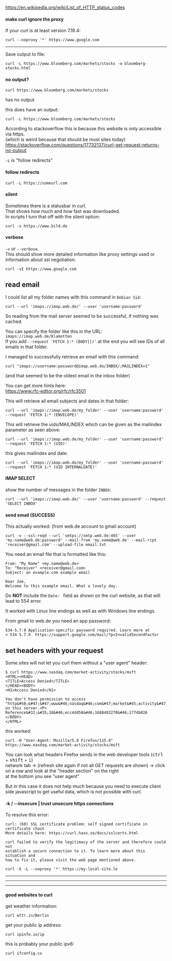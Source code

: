 https://en.wikipedia.org/wiki/List_of_HTTP_status_codes

#### make curl ignore the proxy

If your curl is at least version 7.19.4:
```
curl --noproxy '*' https://www.google.com
```

***

Save output to file:
```
curl -L https://www.bloomberg.com/markets/stocks -o bloomberg-stocks.html
```

#### no output?

```
curl https://www.bloomberg.com/markets/stocks
```
has no output

this does have an output:
```
curl -L https://www.bloomberg.com/markets/stocks
```

According to stackoverflow this is because this website is only accessible via https.\
(which is weird because that should be most sites today)\
https://stackoverflow.com/questions/17732137/curl-get-request-returns-no-output

`-L` is "follow redirects"

#### follow redirects

```
curl -L https://someurl.com
```

#### silent

Sometimes there is a statusbar in curl.\
That shows how much and how fast was downloaded.\
In scripts I turn that off with the silent option:
```
curl -s https://www.bild.de
```

#### verbose

`-v` or `--verbose`.\
This should show more detailed information like proxy settings used or information about ssl negotiation.
```
curl -vI https://www.google.com
```

## read email

I could list all my folder names with this command in `Debian Sid`:
```
curl --url 'imaps://imap.web.de/' --user 'username:password'
```
So reading from the mail server seemed to be successful, if nothing was cached.

You can specify the folder like this in the URL: `imaps://imap.web.de/Klamotten`\
If you add `--request 'FETCH 1:* (BODY[])'` at the end you will see IDs of all emails in that folder.

I managed to successfully retrieve an email with this command:
```
curl "imaps://username:password@imap.web.de/INBOX/;MAILINDEX=1"
```
(and that seemed to be the oldest email in the inbox folder)

You can get more hints here:\
https://www.rfc-editor.org/rfc/rfc3501

This will retrieve all email subjects and dates in that folder:
```
curl --url 'imaps://imap.web.de/my_folder' --user 'username:password' --request 'FETCH 1:* (ENVELOPE)'
```

This will retrieve the uids/MAILINDEX which can be given as the mailindex parameter as seen above:
```
curl --url 'imaps://imap.web.de/my_folder' --user 'username:password' --request 'FETCH 1:* (UID)'
```

this gives mailindex and date:
```
curl --url 'imaps://imap.web.de/my_folder' --user 'username:password' --request 'FETCH 1:* (UID INTERNALDATE)'
```

#### IMAP SELECT

show the number of messages in the folder `INBOX`:
```
curl --url 'imaps://imap.web.de/' --user 'username:password' --request 'SELECT INBOX'
```

#### send email (SUCCESS)

This actually worked: (from web.de account to gmail account)
```
curl -v --ssl-reqd --url 'smtps://smtp.web.de:465' --user 'my.name@web.de:password' --mail-from 'my.name@web.de' --mail-rcpt 'receiver@gmail.com' --upload-file email.txt
```
You need an email file that is formatted like this:
```
From: "My Name" <my.name@web.de>
To: "Receiver" <receiver@gmail.com>
Subject: an example.com example email

Dear Joe,
Welcome to this example email. What a lovely day.
```

Do **NOT** include the `Date: ` field as shown on the curl website, as that will lead to 554 error.

It worked with Linux line endings as well as with Windows line endings.

From gmail to web.de you need an app password:
```
534-5.7.9 Application-specific password required. Learn more at
< 534 5.7.9  https://support.google.com/mail/?p=InvalidSecondFactor
```

## set headers with your request

Some sites will not let you curl them without a "user agent" header:
```
$ curl https://www.nasdaq.com/market-activity/stocks/msft
<HTML><HEAD>
<TITLE>Access Denied</TITLE>
</HEAD><BODY>
<H1>Access Denied</H1>
 
You don't have permission to access "http&#58;&#47;&#47;www&#46;nasdaq&#46;com&#47;market&#45;activity&#47;stocks&#47;msft" on this server.<P>
Reference&#32;&#35;18&#46;ecc4dd58&#46;1688493270&#46;1774b026
</BODY>
</HTML>
```

this worked:
```
curl -H "User-Agent: Mozilla/5.0 Firefox/115.0" https://www.nasdaq.com/market-activity/stocks/msft
```
You can look what headers Firefox sends in the web developer tools (<kbd>ctrl</kbd> + <kbd>shift</kbd> + <kbd>i</kbd>)\
network tab -> (refresh site again if not all GET requests are shown) -> click on a row and look at the "header section" on the right\
at the bottom you see "user agent"

But in this case it does not help much because you need to execute client side javascript to get useful data, which is not possible with curl.

#### -k / --insecure | trust unsecure https connections

To resolve this error:
```
curl: (60) SSL certificate problem: self signed certificate in certificate chain
More details here: https://curl.haxx.se/docs/sslcerts.html

curl failed to verify the legitimacy of the server and therefore could not
establish a secure connection to it. To learn more about this situation and
how to fix it, please visit the web page mentioned above.
```

```
curl -k -L --noproxy '*' https://my-local-site.lo
```

***
***
***

#### good websites to curl

get weather information:
```
curl wttr.in/Berlin
```

get your public ip address:
```
curl ipinfo.io/ip
```
this is probably your public ipv6:
```
curl ifconfig.co
```
